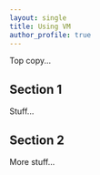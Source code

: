 ```yaml
---
layout: single
title: Using VM
author_profile: true
---
```


<!-- # Temporary -->

Top copy...

## Section 1

Stuff...

## Section 2

More stuff...
